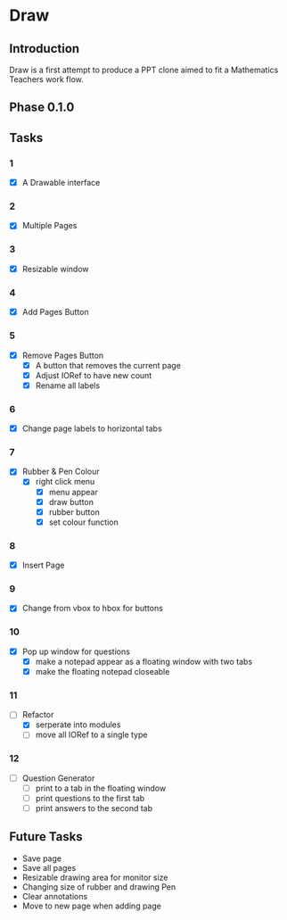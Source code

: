 # Draw
## Introduction
Draw is a first attempt to produce a PPT clone aimed to fit a Mathematics Teachers
work flow.

## Phase 0.1.0

## Tasks
### 1
- [x] A Drawable interface 
### 2
- [x] Multiple Pages 
### 3
- [x] Resizable window 
### 4
- [x] Add Pages Button
### 5
- [x] Remove Pages Button
    - [x] A button that removes the current page 
    - [x] Adjust IORef to have new count
    - [x] Rename all labels 
### 6
- [x] Change page labels to horizontal tabs
### 7
- [x] Rubber & Pen Colour
    - [x] right click menu 
        - [x] menu appear
        - [x] draw button 
        - [x] rubber button 
        - [x] set colour function
### 8
- [x] Insert Page
### 9
- [x] Change from vbox to hbox for buttons
### 10
- [x] Pop up window for questions
    - [x] make a notepad appear as a floating window with two tabs
    - [x] make the floating notepad closeable
### 11
- [ ] Refactor
    - [x] serperate into modules
    - [ ] move all IORef to a single type 
### 12
- [ ] Question Generator
    - [ ] print to a tab in the floating window
    - [ ] print questions to the first tab 
    - [ ] print answers to the second tab

## Future Tasks 
- Save page 
- Save all pages
- Resizable drawing area for monitor size 
- Changing size of rubber and drawing Pen
- Clear annotations
- Move to new page when adding page
